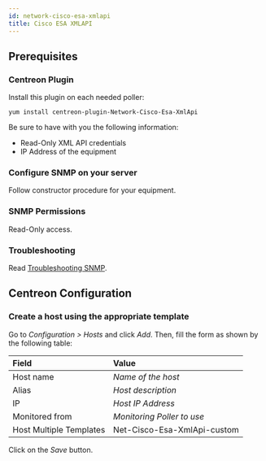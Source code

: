 ```yaml
---
id: network-cisco-esa-xmlapi
title: Cisco ESA XMLAPI
---
```


## Prerequisites

### Centreon Plugin

Install this plugin on each needed poller:

``` shell
yum install centreon-plugin-Network-Cisco-Esa-XmlApi
```

Be sure to have with you the following information:

  - Read-Only XML API credentials
  - IP Address of the equipment

### Configure SNMP on your server

Follow constructor procedure for your equipment.

### SNMP Permissions

Read-Only access.

### Troubleshooting

Read [Troubleshooting
SNMP](http://documentation.centreon.com/docs/centreon-plugins/en/latest/user/guide.html#snmp).

## Centreon Configuration

### Create a host using the appropriate template

Go to *Configuration \> Hosts* and click *Add*. Then, fill the form as shown by
the following table:

| Field                   | Value                       |
| :---------------------- | :-------------------------- |
| Host name               | *Name of the host*          |
| Alias                   | *Host description*          |
| IP                      | *Host IP Address*           |
| Monitored from          | *Monitoring Poller to use*  |
| Host Multiple Templates | Net-Cisco-Esa-XmlApi-custom |

Click on the *Save* button.
